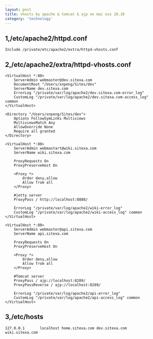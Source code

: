 ```yaml
---
layout: post
title: vhosts by apache & tomcat & ajp on mac osx 10.10
category: 'technology'
---
```


## 1,/etc/apache2/httpd.conf
   
    Include /private/etc/apache2/extra/httpd-vhosts.conf

## 2,/etc/apache2/extra/httpd-vhosts.conf

    <VirtualHost *:80>
        ServerAdmin webmaster@dev.sitexa.com
        DocumentRoot "/Users/xnpeng/Sites/dev"
        ServerName dev.sitexa.com
        ErrorLog "/private/var/log/apache2/dev.sitexa.com-error_log"
        CustomLog "/private/var/log/apache2/dev.sitexa.com-access_log" common
    </VirtualHost>
    
    <Directory "/Users/xnpeng/Sites/dev">
        Options FollowSymLinks Multiviews
        MultiviewsMatch Any
        AllowOverride None
        Require all granted
    </Directory>
    
    <VirtualHost *:80>
        ServerAdmin webmastart@wiki.sitexa.com
        ServerName wiki.sitexa.com
    
        ProxyRequests On
        ProxyPreserveHost On
    
        <Proxy *>
            Order deny,allow
            Allow from all
        </Proxy>
         
        #jetty server
        ProxyPass / http://localhost:8888/
    
        ErrorLog "/private/var/log/apache2/wiki-error_log"
        CustomLog "/private/var/log/apache2/wiki-access_log" common
    </VirtualHost>
    
    <VirtualHost *:80>
        ServerAdmin webmaster@api.sitexa.com
        ServerName api.sitexa.com
    
        ProxyRequests On
        ProxyPreserveHost On
    
        <Proxy *>
            Order deny,allow
            Allow from all
        </Proxy>
        
        #Tomcat server
        ProxyPass / ajp://localhost:8209/
        ProxyPassReverse / ajp://localhost:8209/
    
        ErrorLog "/private/var/log/apache2/api-error_log"
        CustomLog "/private/var/log/apache2/api-access_log" common
    </VirtualHost>


## 3,/etc/hosts
  
    127.0.0.1       localhost home.sitexa.com dev.sitexa.com wiki.sitexa.com

